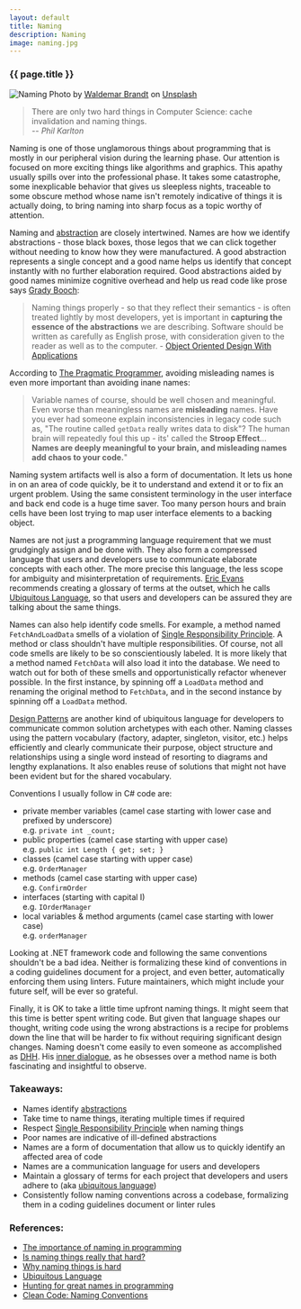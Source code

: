 ```yaml
---
layout: default
title: Naming
description: Naming
image: naming.jpg
---
```

### {{ page.title }}

![Naming](../../../img/naming.jpg)
<span class="credit">Photo by <a href="https://unsplash.com/@waldemarbrandt67w?utm_source=unsplash&amp;utm_medium=referral&amp;utm_content=creditCopyText">Waldemar Brandt</a> on <a href="https://unsplash.com/s/photos/name?utm_source=unsplash&amp;utm_medium=referral&amp;utm_content=creditCopyText">Unsplash</a></span>

>There are only two hard things in Computer Science: cache invalidation and naming things.<br/>
>-- _Phil Karlton_

Naming is one of those unglamorous things about programming that is mostly in our peripheral vision during the learning phase. Our attention is focused on more exciting things like algorithms and graphics. This apathy usually spills over into the professional phase. It takes some catastrophe, some inexplicable behavior that gives us sleepless nights, traceable to some obscure method whose name isn't remotely indicative of things it is actually doing, to bring naming into sharp focus as a topic worthy of attention.

Naming and [abstraction](/blog/abstraction) are closely intertwined. Names are how we identify abstractions - those black boxes, those legos that we can click together without needing to know how they were manufactured. A good abstraction represents a single concept and a good name helps us identify that concept instantly with no further elaboration required. Good abstractions aided by good names minimize cognitive overhead and help us read code like prose says 
[Grady Booch](https://en.wikipedia.org/wiki/Grady_Booch):
> Naming things properly - so that they reflect their semantics - is often treated lightly by most developers, yet is important in **capturing the essence of the abstractions** we are describing. Software should be written as carefully as English prose, with consideration given to the reader as well as to the computer. - [Object Oriented Design With Applications](https://www.amazon.com/Object-Oriented-Analysis-Design-Applications-2nd/dp/0805353402/ref=sr_1_2?dchild=1&keywords=object+oriented+design+booch&qid=1612855563&sr=8-2)

According to [The Pragmatic Programmer](https://www.amazon.com/Pragmatic-Programmer-Journeyman-Master/dp/020161622X), avoiding misleading names is even more important than avoiding inane names: 
> Variable names of course, should be well chosen and meaningful. Even worse than meaningless names are __misleading__ names. Have you ever had someone explain inconsistencies in legacy code such as, "The routine called `getData` really writes data to disk"? The human brain will repeatedly foul this up - its' called the __Stroop Effect__... **Names are deeply meaningful to your brain, and misleading names add chaos to your code.**"

Naming system artifacts well is also a form of documentation. It lets us hone in on an area of code quickly, be it to understand and extend it or to fix an urgent problem. Using the same consistent terminology in the user interface and back end code is a huge time saver. Too many person hours and brain cells have been lost trying to map user interface elements to a backing object. 

Names are not just a programming language requirement that we must grudgingly assign and be done with. They also form a compressed language that users and developers use to communicate elaborate concepts with each other. The more precise this language, the less scope for ambiguity and misinterpretation of requirements. [Eric Evans](https://www.amazon.com/Eric-Evans/e/B001KDCO2I%3Fref=dbs_a_mng_rwt_scns_share) recommends creating a glossary of terms at the outset, which he calls [Ubiquitous Language](https://martinfowler.com/bliki/UbiquitousLanguage.html), so that users and developers can be assured they are talking about the same things. 

Names can also help identify code smells. For example, a method named `FetchAndLoadData` smells of a violation of [Single Responsibility Principle](https://en.wikipedia.org/wiki/Single-responsibility_principle). A method or class shouldn't have multiple responsibilities. Of course, not all code smells are likely to be so conscientiously labeled. It is more likely that a method named `FetchData` will also load it into the database. We need to watch out for both of these smells and opportunistically refactor whenever possible. In the first instance, by spinning off a `LoadData` method and renaming the original method to `FetchData`, and in the second instance by spinning off a `LoadData` method. 

[Design Patterns](https://en.wikipedia.org/wiki/Design_Patterns) are another kind of ubiquitous language for developers to communicate common solution archetypes with each other. Naming classes using the pattern vocabulary (factory, adapter, singleton, visitor, etc.) helps efficiently and clearly communicate their purpose, object structure and relationships using a single word instead of resorting to diagrams and lengthy explanations. It also enables reuse of solutions that might not have been evident but for the shared vocabulary.

Conventions I usually follow in C# code are:
- private member variables (camel case starting with lower case and prefixed by underscore)
<br>e.g. `private int _count;`
- public properties (camel case starting with upper case)
<br>e.g. `public int Length { get; set; }`
- classes (camel case starting with upper case)
<br>e.g. `OrderManager`
- methods (camel case starting with upper case)
<br>e.g. `ConfirmOrder`
- interfaces (starting with capital I)
<br>e.g. `IOrderManager`
- local variables & method arguments (camel case starting with lower case)
<br>e.g. `orderManager`

Looking at .NET framework code and following the same conventions shouldn't be a bad idea. Neither is formalizing these kind of conventions in a coding guidelines document for a project, and even better, automatically enforcing them using linters. Future maintainers, which might include your future self, will be ever so grateful.

Finally, it is OK to take a little time upfront naming things. It might seem that this time is better spent writing code. But given that language shapes our thought, writing code using the wrong abstractions is a recipe for problems down the line that will be harder to fix without requiring significant design changes. Naming doesn't come easily to even someone as accomplished as [DHH](https://dhh.dk/). His [inner dialogue](https://m.signalvnoise.com/hunting-for-great-names-in-programming/), as he obsesses over a method name is both fascinating and insightful to observe.    

### Takeaways:
- Names identify [abstractions](/blog/abstraction)
- Take time to name things, iterating multiple times if required
- Respect [Single Responsibility Principle](https://en.wikipedia.org/wiki/Single-responsibility_principle) when naming things
- Poor names are indicative of ill-defined abstractions
- Names are a form of documentation that allow us to quickly identify an affected area of code
- Names are a communication language for users and developers
- Maintain a glossary of terms for each project that developers and users adhere to (aka [ubiquitous language](https://martinfowler.com/bliki/UbiquitousLanguage.html))
- Consistently follow naming conventions across a codebase, formalizing them in a coding guidelines document or linter rules

### References:
- [The importance of naming in programming](https://carlalexander.ca/importance-naming-programming/)
- [Is naming things really that hard?](https://wade.be/development/2017/03/03/naming-things.html)
- [Why naming things is hard](https://hilton.org.uk/blog/why-naming-things-is-hard)
- [Ubiquitous Language](http://www.jamesshore.com/v2/books/aoad1/ubiquitous_language)
- [Hunting for great names in programming](https://m.signalvnoise.com/hunting-for-great-names-in-programming/)
- [Clean Code: Naming Conventions](https://thecoderoad.blog/2020/03/29/clean-code-naming-conventions/#:~:text=According%20to%20Uncle%20Bob%20in,%E2%80%9Cintention%2Drevealing%E2%80%9D%20names)

